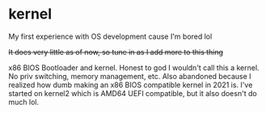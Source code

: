 # kernel
My first experience with OS development cause I'm bored lol

~~It does very little as of now, so tune in as I add more to this thing~~

x86 BIOS Bootloader and kernel. Honest to god I wouldn't call this a kernel. No priv switching, memory management, etc.
Also abandoned because I realized how dumb making an x86 BIOS compatible kernel in 2021 is.
I've started on kernel2 which is AMD64 UEFI compatible, but it also doesn't do much lol.
